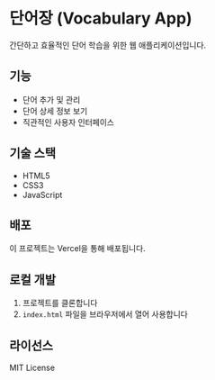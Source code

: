 # 단어장 (Vocabulary App)

간단하고 효율적인 단어 학습을 위한 웹 애플리케이션입니다.

## 기능

- 단어 추가 및 관리
- 단어 상세 정보 보기
- 직관적인 사용자 인터페이스

## 기술 스택

- HTML5
- CSS3
- JavaScript

## 배포

이 프로젝트는 Vercel을 통해 배포됩니다.

## 로컬 개발

1. 프로젝트를 클론합니다
2. `index.html` 파일을 브라우저에서 열어 사용합니다

## 라이선스

MIT License
